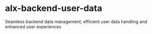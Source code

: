 # alx-backend-user-data

Seamless backend data management, efficient user data handling and enhanced user experiences
